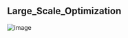 ## Large_Scale_Optimization
![image](https://user-images.githubusercontent.com/34712449/194163458-8e5b16b8-9d1b-4337-99ca-19e6803c9822.png)
